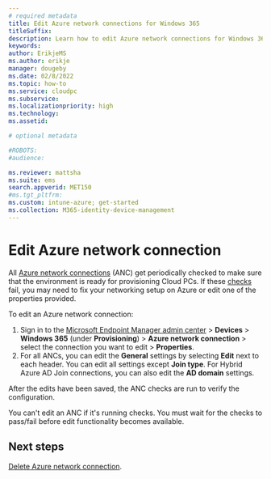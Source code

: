 ```yaml
---
# required metadata
title: Edit Azure network connections for Windows 365
titleSuffix:
description: Learn how to edit Azure network connections for Windows 365.
keywords:
author: ErikjeMS  
ms.author: erikje
manager: dougeby
ms.date: 02/8/2022
ms.topic: how-to
ms.service: cloudpc
ms.subservice:
ms.localizationpriority: high
ms.technology:
ms.assetid: 

# optional metadata

#ROBOTS:
#audience:

ms.reviewer: mattsha
ms.suite: ems
search.appverid: MET150
#ms.tgt_pltfrm:
ms.custom: intune-azure; get-started
ms.collection: M365-identity-device-management
---
```


# Edit Azure network connection

All [Azure network connections](azure-network-connections.md) (ANC) get periodically checked to make sure that the environment is ready for provisioning Cloud PCs. If these [checks](health-checks.md) fail, you may need to fix your networking setup on Azure or edit one of the properties provided.

To edit an Azure network connection:

1. Sign in to the [Microsoft Endpoint Manager admin center](https://go.microsoft.com/fwlink/?linkid=2109431) > **Devices** > **Windows 365** (under **Provisioning**) > **Azure network connection** > select the connection you want to edit > **Properties**.
2. For all ANCs, you can edit the **General** settings by selecting **Edit** next to each header. You can edit all settings except **Join type**. For Hybrid Azure AD Join connections, you can also edit the **AD domain** settings.

After the edits have been saved, the ANC checks are run to verify the configuration.

You can't edit an ANC if it's running checks. You must wait for the checks to pass/fail before edit functionality becomes available.

<!-- ########################## -->
## Next steps

[Delete Azure network connection](delete-azure-network-connection.md).
